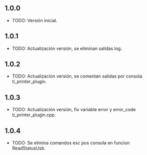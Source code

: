 ## 1.0.0
* TODO: Versión inicial.
## 1.0.1
* TODO: Actualización versión, se eliminan salidas log.
## 1.0.2
* TODO: Actualización versión, se comentan salidas por consola ti_printer_plugin.
## 1.0.3
* TODO: Actualización versión, fix variable error y error_code ti_printer_plugin.cpp.
## 1.0.4
* TODO: Se elimina comandos esc pos consola en funcion ReadStatusUsb.